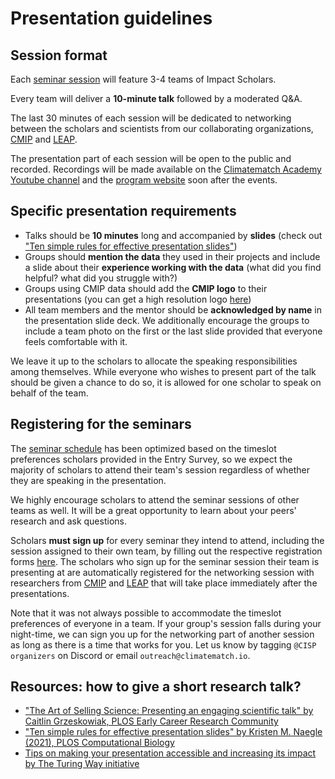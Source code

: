 # Presentation guidelines

## Session format
Each [seminar session](./seminar_presentations.md) will feature 3-4 teams of Impact Scholars. 

Every team will deliver a **10-minute talk** followed by a moderated Q&A. 

The last 30 minutes of each session will be dedicated to networking between the scholars and scientists from our collaborating organizations, [CMIP](https://wcrp-cmip.org/) and [LEAP](https://leap.columbia.edu/). 

The presentation part of each session will be open to the public and recorded. Recordings will be made available on the [Climatematch Academy Youtube channel](https://www.youtube.com/@ClimatematchAcademy-uq9vr/videos) and the [program website](https://programs.climatematch.io/impact-scholars/scholars2023.html) soon after the events.

## Specific presentation requirements
- Talks should be **10 minutes** long and accompanied by **slides** (check out ["Ten simple rules for effective presentation slides"](https://journals.plos.org/ploscompbiol/article?id=10.1371/journal.pcbi.1009554))
- Groups should **mention the data** they used in their projects and include a slide about their **experience working with the data** (what did you find helpful? what did you struggle with?)
- Groups using CMIP data should add the **CMIP logo** to their presentations (you can get a high resolution logo [here](https://wcrp-cmip.org/branding/))
- All team members and the mentor should be **acknowledged by name** in the presentation slide deck. We additionally encourage the groups to include a team photo on the first or the last slide provided that everyone feels comfortable with it. 

We leave it up to the scholars to allocate the speaking responsibilities among themselves. While everyone who wishes to present part of the talk should be given a chance to do so, it is allowed for one scholar to speak on behalf of the team. 

## Registering for the seminars
The [seminar schedule](./seminar_presentations.md) has been optimized based on the timeslot preferences scholars provided in the Entry Survey, so we expect the majority of scholars to attend their team's session regardless of whether they are speaking in the presentation. 

We highly encourage scholars to attend the seminar sessions of other teams as well. It will be a great opportunity to learn about your peers' research and ask questions.

Scholars **must sign up** for every seminar they intend to attend, including the session assigned to their own team, by filling out the respective registration forms [here](./seminar_presentations.md). 
The scholars who sign up for the seminar session their team is presenting at are automatically registered for the networking session with researchers from [CMIP](https://wcrp-cmip.org/) and [LEAP](https://leap.columbia.edu/) that will take place immediately after the presentations.

Note that it was not always possible to accommodate the timeslot preferences of everyone in a team. If your group's session falls during your night-time, we can sign you up for the networking part of another session as long as there is a time that works for you. Let us know by tagging `@CISP organizers` on Discord or email `outreach@climatematch.io`. 


## Resources: how to give a short research talk?
- ["The Art of Selling Science: Presenting an engaging scientific talk" by Caitlin Grzeskowiak, PLOS Early Career Research Community](https://ecrcommunity.plos.org/2017/01/31/the-art-of-selling-science-presenting-an-engaging-scientific-talk/)
- ["Ten simple rules for effective presentation slides" by Kristen M. Naegle (2021), PLOS Computational Biology](https://journals.plos.org/ploscompbiol/article?id=10.1371/journal.pcbi.1009554)
- [Tips on making your presentation accessible and increasing its impact by The Turing Way initiative](https://the-turing-way.netlify.app/communication/presentations)